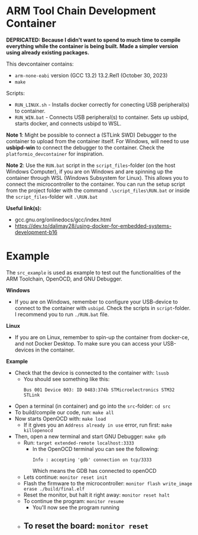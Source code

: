 # ARM Tool Chain Development Container

**DEPRICATED: Because I didn't want to spend to much time to compile everything while the container is being built. Made a simpler version using already existing packages.**

This devcontainer contains:
- `arm-none-eabi` version (GCC 13.2) 13.2.Rel1 (October 30, 2023)
- `make`

Scripts:
- `RUN_LINUX.sh` - Installs docker correctly for conecting USB peripheral(s) to container.
- `RUN_WIN.bat` - Connects USB peripheral(s) to container. Sets up usbipd, starts docker, and connects usbipd to WSL.


**Note 1**: Might be possible to connect a (STLink SWD) Debugger to the container to upload from the container itself. For Windows, will need to use **usbipd-win** to connect the debugger to the container. Check the `platformio_devcontainer` for inspiration.

**Note 2**: Use the `RUN.bat` script in the `script_files`-folder (on the host Windows Computer), if you are on Windows and are spinning up the container through WSL (Windows Subsystem for Linux). This allows you to connect the microcontroller to the container. You can run the setup script from the project folder with the command `.\script_files\RUN.bat` or inside the `script_files`-folder wit `.\RUN.bat`



**Useful link(s):**
- gcc.gnu.org/onlinedocs/gcc/index.html
- https://dev.to/dalimay28/using-docker-for-embedded-systems-development-b16

# Example

The `src_example` is used as example to test out the functionalities of the ARM Toolchain, OpenOCD, and GNU Debugger.

**Windows**
- If you are on Windows, remember to configure your USB-device to connect to the container with `usbipd`. Check the scripts in `script`-folder. I recommend you to run `./RUN.bat` file.

**Linux**
- If you are on Linux, remember to spin-up the container from docker-ce, and not Docker Desktop. To make sure you can access your USB-devices in the container.

**Example**

- Check that the device is connected to the container with: `lsusb`
    - You should see something like this:
        ```
        Bus 001 Device 003: ID 0483:374b STMicroelectronics STM32 STLink
        ```
- Open a terminal (in container) and go into the `src`-folder: `cd src`
- To build/compile our code, run: `make all`
- Now starts OpenOCD with: `make load`
    - If it gives you an `Address already in use` error, run first: `make killopenocd`
- Then, open a new terminal and start GNU Debugger: `make gdb`
    - Run: `target extended-remote localhost:3333` 
        - In the OpenOCD terminal you can see the following:
            ```
            Info : accepting 'gdb' connection on tcp/3333
            ```
            Which means the GDB has connected to openOCD
    - Lets continue: `monitor reset init`
    - Flash the firmware to the microcontroller: `monitor flash write_image erase ./build/final.elf`
    - Reset the monitor, but halt it right away: `monitor reset halt`
    - To continue the program: `monitor resume`
        - You'll now see the program running
    - To reset the board: `monitor reset`
        - 







